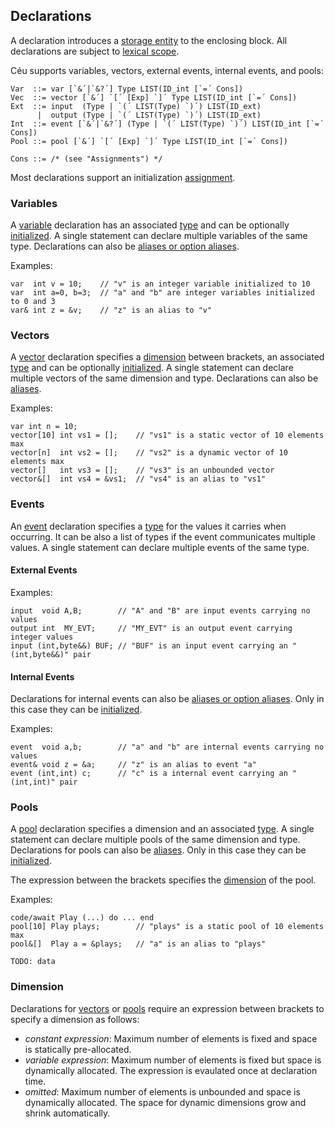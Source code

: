## Declarations

A declaration introduces a [storage entity](../storage_classes/#storage-classes)
to the enclosing block.
All declarations are subject to [lexical scope](../storage_classes/#lexical-scope).

Céu supports variables, vectors, external events, internal events, and pools:

```ceu
Var  ::= var [`&´|`&?´] Type LIST(ID_int [`=´ Cons])
Vec  ::= vector [`&´] `[´ [Exp] `]´ Type LIST(ID_int [`=´ Cons])
Ext  ::= input  (Type | `(´ LIST(Type) `)´) LIST(ID_ext)
      |  output (Type | `(´ LIST(Type) `)´) LIST(ID_ext)
Int  ::= event [`&´|`&?´] (Type | `(´ LIST(Type) `)´) LIST(ID_int [`=´ Cons])
Pool ::= pool [`&´] `[´ [Exp] `]´ Type LIST(ID_int [`=´ Cons])

Cons ::= /* (see "Assignments") */
```

Most declarations support an initialization [assignment](#assignments).

<!--
See also [Storage Classes](#TODO) for an overview of storage entities.
-->

### Variables

A [variable](../storage_classes/#variables) declaration has an associated
[type](../types/#types) and can be optionally [initialized](#assignments).
A single statement can declare multiple variables of the same type.
Declarations can also be
[aliases or option aliases](../storage_classes/#aliases).

Examples:

```ceu
var  int v = 10;    // "v" is an integer variable initialized to 10
var  int a=0, b=3;  // "a" and "b" are integer variables initialized to 0 and 3
var& int z = &v;    // "z" is an alias to "v"
```

### Vectors

A [vector](../storage_classes/#vectors) declaration specifies a
[dimension](#dimension) between brackets,
an associated [type](../types/#types) and can be optionally
[initialized](#assignments).
A single statement can declare multiple vectors of the same dimension and type.
Declarations can also be [aliases](../storage_classes/#aliases).

<!--
`TODO: unmacthing [] in binding`
-->

Examples:

```ceu
var int n = 10;
vector[10] int vs1 = [];    // "vs1" is a static vector of 10 elements max
vector[n]  int vs2 = [];    // "vs2" is a dynamic vector of 10 elements max
vector[]   int vs3 = [];    // "vs3" is an unbounded vector
vector&[]  int vs4 = &vs1;  // "vs4" is an alias to "vs1"
```

### Events

An [event](../storage_classes/#events) declaration specifies a
[type](../types/#types) for the values it carries when occurring.
It can be also a list of types if the event communicates multiple values.
A single statement can declare multiple events of the same type.

<!--
See also [Introduction](#TODO) for a general overview of events.
-->

#### External Events

Examples:

```ceu
input  void A,B;        // "A" and "B" are input events carrying no values
output int  MY_EVT;     // "MY_EVT" is an output event carrying integer values
input (int,byte&&) BUF; // "BUF" is an input event carrying an "(int,byte&&)" pair
```

#### Internal Events

Declarations for internal events can also be
[aliases or option aliases](../storage_classes/#aliases).
Only in this case they can be [initialized](#assignments).

Examples:

```ceu
event  void a,b;        // "a" and "b" are internal events carrying no values
event& void z = &a;     // "z" is an alias to event "a"
event (int,int) c;      // "c" is a internal event carrying an "(int,int)" pair
```

### Pools

A [pool](../storage_classes/#pools) declaration specifies a dimension and an
associated [type](../types/#types).
A single statement can declare multiple pools of the same dimension and type.
Declarations for pools can also be [aliases](../storage_classes/#aliases).
Only in this case they can be [initialized](#assignments).

The expression between the brackets specifies the [dimension](#dimension) of the
pool.

Examples:

```ceu
code/await Play (...) do ... end
pool[10] Play plays;        // "plays" is a static pool of 10 elements max
pool&[]  Play a = &plays;   // "a" is an alias to "plays"
```

<!--
See also [Code Invocation](#TODO).
-->

`TODO: data`

### Dimension

Declarations for [vectors](#vectors) or [pools](#pools) require an expression
between brackets to specify a dimension as follows:

- *constant expression*: Maximum number of elements is fixed and space is
                         statically pre-allocated.
- *variable expression*: Maximum number of elements is fixed but space is
                         dynamically allocated.
                         The expression is evaulated once at declaration time.
- *omitted*: Maximum number of elements is unbounded and space is dynamically
             allocated.
             The space for dynamic dimensions grow and shrink automatically.
